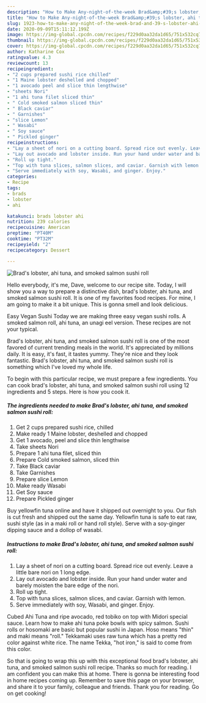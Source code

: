 ```yaml
---
description: "How to Make Any-night-of-the-week Brad&amp;#39;s lobster, ahi tuna, and smoked salmon sushi roll"
title: "How to Make Any-night-of-the-week Brad&amp;#39;s lobster, ahi tuna, and smoked salmon sushi roll"
slug: 1923-how-to-make-any-night-of-the-week-brad-and-39-s-lobster-ahi-tuna-and-smoked-salmon-sushi-roll
date: 2020-09-09T15:11:12.199Z
image: https://img-global.cpcdn.com/recipes/f229d0aa32da1d65/751x532cq70/brads-lobster-ahi-tuna-and-smoked-salmon-sushi-roll-recipe-main-photo.jpg
thumbnail: https://img-global.cpcdn.com/recipes/f229d0aa32da1d65/751x532cq70/brads-lobster-ahi-tuna-and-smoked-salmon-sushi-roll-recipe-main-photo.jpg
cover: https://img-global.cpcdn.com/recipes/f229d0aa32da1d65/751x532cq70/brads-lobster-ahi-tuna-and-smoked-salmon-sushi-roll-recipe-main-photo.jpg
author: Katharine Cox
ratingvalue: 4.3
reviewcount: 13
recipeingredient:
- "2 cups prepared sushi rice chilled"
- "1 Maine lobster deshelled and chopped"
- "1 avocado peel and slice thin lengthwise"
- "sheets Nori"
- "1 ahi tuna filet sliced thin"
- " Cold smoked salmon sliced thin"
- " Black caviar"
- " Garnishes"
- "slice Lemon"
- " Wasabi"
- " Soy sauce"
- " Pickled ginger"
recipeinstructions:
- "Lay a sheet of nori on a cutting board. Spread rice out evenly. Leave a little bare nori on 1 long edge."
- "Lay out avocado and lobster inside. Run your hand under water and barely moisten the bare edge of the nori."
- "Roll up tight."
- "Top with tuna slices, salmon slices, and caviar. Garnish with lemon."
- "Serve immediately with soy, Wasabi, and ginger. Enjoy."
categories:
- Recipe
tags:
- brads
- lobster
- ahi

katakunci: brads lobster ahi 
nutrition: 239 calories
recipecuisine: American
preptime: "PT40M"
cooktime: "PT32M"
recipeyield: "2"
recipecategory: Dessert

---
```



![Brad&#39;s lobster, ahi tuna, and smoked salmon sushi roll](https://img-global.cpcdn.com/recipes/f229d0aa32da1d65/751x532cq70/brads-lobster-ahi-tuna-and-smoked-salmon-sushi-roll-recipe-main-photo.jpg)

Hello everybody, it's me, Dave, welcome to our recipe site. Today, I will show you a way to prepare a distinctive dish, brad&#39;s lobster, ahi tuna, and smoked salmon sushi roll. It is one of my favorites food recipes. For mine, I am going to make it a bit unique. This is gonna smell and look delicious.

Easy Vegan Sushi Today we are making three easy vegan sushi rolls. A smoked salmon roll, ahi tuna, an unagi eel version. These recipes are not your typical.

Brad&#39;s lobster, ahi tuna, and smoked salmon sushi roll is one of the most favored of current trending meals in the world. It's appreciated by millions daily. It is easy, it's fast, it tastes yummy. They're nice and they look fantastic. Brad&#39;s lobster, ahi tuna, and smoked salmon sushi roll is something which I've loved my whole life.


To begin with this particular recipe, we must prepare a few ingredients. You can cook brad&#39;s lobster, ahi tuna, and smoked salmon sushi roll using 12 ingredients and 5 steps. Here is how you cook it.

<!--inarticleads1-->

##### The ingredients needed to make Brad&#39;s lobster, ahi tuna, and smoked salmon sushi roll:

1. Get 2 cups prepared sushi rice, chilled
1. Make ready 1 Maine lobster, deshelled and chopped
1. Get 1 avocado, peel and slice thin lengthwise
1. Take sheets Nori
1. Prepare 1 ahi tuna filet, sliced thin
1. Prepare  Cold smoked salmon, sliced thin
1. Take  Black caviar
1. Take  Garnishes
1. Prepare slice Lemon
1. Make ready  Wasabi
1. Get  Soy sauce
1. Prepare  Pickled ginger


Buy yellowfin tuna online and have it shipped out overnight to you. Our fish is cut fresh and shipped out the same day. Yellowfin tuna is safe to eat raw, sushi style (as in a maki roll or hand roll style). Serve with a soy-ginger dipping sauce and a dollop of wasabi. 

<!--inarticleads2-->

##### Instructions to make Brad&#39;s lobster, ahi tuna, and smoked salmon sushi roll:

1. Lay a sheet of nori on a cutting board. Spread rice out evenly. Leave a little bare nori on 1 long edge.
1. Lay out avocado and lobster inside. Run your hand under water and barely moisten the bare edge of the nori.
1. Roll up tight.
1. Top with tuna slices, salmon slices, and caviar. Garnish with lemon.
1. Serve immediately with soy, Wasabi, and ginger. Enjoy.


Cubed Ahi Tuna and ripe avocado, red tobiko on top with Midori special sauce. Learn how to make ahi tuna poke bowls with spicy salmon. Sushi rolls or hosomaki are basic but popular sushi in Japan. Hoso means &#34;thin&#34; and maki means &#34;roll.&#34; Tekkamaki uses raw tuna which has a pretty red color against white rice. The name Tekka, &#34;hot iron,&#34; is said to come from this color. 

So that is going to wrap this up with this exceptional food brad&#39;s lobster, ahi tuna, and smoked salmon sushi roll recipe. Thanks so much for reading. I am confident you can make this at home. There is gonna be interesting food in home recipes coming up. Remember to save this page on your browser, and share it to your family, colleague and friends. Thank you for reading. Go on get cooking!
